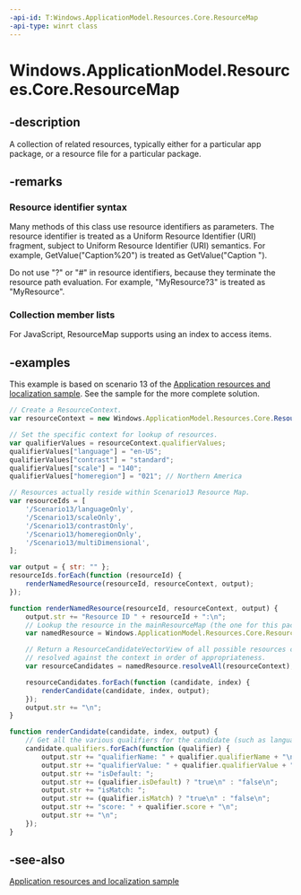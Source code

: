 ```yaml
---
-api-id: T:Windows.ApplicationModel.Resources.Core.ResourceMap
-api-type: winrt class
---
```


<!-- Class syntax.
public class ResourceMap : Windows.ApplicationModel.Resources.Core.IResourceMap, Windows.Foundation.Collections.IIterable<Windows.Foundation.Collections.IKeyValuePair<System.String, Windows.ApplicationModel.Resources.Core.NamedResource>>, Windows.Foundation.Collections.IMapView<System.String, Windows.ApplicationModel.Resources.Core.NamedResource>
-->

# Windows.ApplicationModel.Resources.Core.ResourceMap

## -description
A collection of related resources, typically either for a particular app package, or a resource file for a particular package.

## -remarks
### Resource identifier syntax

Many methods of this class use resource identifiers as parameters. The resource identifier is treated as a Uniform Resource Identifier (URI) fragment, subject to Uniform Resource Identifier (URI) semantics. For example, GetValue("Caption%20") is treated as GetValue("Caption ").

Do not use "?" or "#" in resource identifiers, because they terminate the resource path evaluation. For example, "MyResource?3" is treated as "MyResource".

### Collection member lists

For JavaScript, ResourceMap supports using an index to access items.

## -examples
This example is based on scenario 13 of the [Application resources and localization sample](https://go.microsoft.com/fwlink/p/?linkid=227301). See the sample for the more complete solution.

```javascript
// Create a ResourceContext.
var resourceContext = new Windows.ApplicationModel.Resources.Core.ResourceContext();

// Set the specific context for lookup of resources.
var qualifierValues = resourceContext.qualifierValues;
qualifierValues["language"] = "en-US";
qualifierValues["contrast"] = "standard";
qualifierValues["scale"] = "140";
qualifierValues["homeregion"] = "021"; // Northern America

// Resources actually reside within Scenario13 Resource Map.
var resourceIds = [
    '/Scenario13/languageOnly',
    '/Scenario13/scaleOnly',
    '/Scenario13/contrastOnly',
    '/Scenario13/homeregionOnly',
    '/Scenario13/multiDimensional',
];

var output = { str: "" };
resourceIds.forEach(function (resourceId) {
    renderNamedResource(resourceId, resourceContext, output);
});

function renderNamedResource(resourceId, resourceContext, output) {
    output.str += "Resource ID " + resourceId + ":\n";
    // Lookup the resource in the mainResourceMap (the one for this package).
    var namedResource = Windows.ApplicationModel.Resources.Core.ResourceManager.current.mainResourceMap.lookup(resourceId);

    // Return a ResourceCandidateVectorView of all possible resources candidates
    // resolved against the context in order of appropriateness.
    var resourceCandidates = namedResource.resolveAll(resourceContext);

    resourceCandidates.forEach(function (candidate, index) {
        renderCandidate(candidate, index, output);
    });
    output.str += "\n";
}

function renderCandidate(candidate, index, output) {
    // Get all the various qualifiers for the candidate (such as language, scale, contrast).
    candidate.qualifiers.forEach(function (qualifier) {
        output.str += "qualifierName: " + qualifier.qualifierName + "\n";
        output.str += "qualifierValue: " + qualifier.qualifierValue + "\n";
        output.str += "isDefault: ";
        output.str += (qualifier.isDefault) ? "true\n" : "false\n";
        output.str += "isMatch: ";
        output.str += (qualifier.isMatch) ? "true\n" : "false\n";
        output.str += "score: " + qualifier.score + "\n";
        output.str += "\n";
    });
}
```



## -see-also
[Application resources and localization sample](https://go.microsoft.com/fwlink/p/?linkid=227301)
